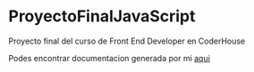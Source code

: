 # ProyectoFinalJavaScript

Proyecto final del curso de Front End Developer en CoderHouse

Podes encontrar documentacion generada por mi [aqui](./documentation/index.md)
